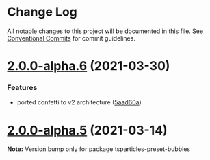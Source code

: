 # Change Log

All notable changes to this project will be documented in this file.
See [Conventional Commits](https://conventionalcommits.org) for commit guidelines.

# [2.0.0-alpha.6](https://github.com/matteobruni/tsparticles/compare/tsparticles-preset-bubbles@1.9.2...tsparticles-preset-bubbles@2.0.0-alpha.6) (2021-03-30)


### Features

* ported confetti to v2 architecture ([5aad60a](https://github.com/matteobruni/tsparticles/commit/5aad60ab474907f404316a9613d1a5a5605f8e32))





# [2.0.0-alpha.5](https://github.com/matteobruni/tsparticles/compare/tsparticles-preset-bubbles@1.5.0...tsparticles-preset-bubbles@2.0.0-alpha.5) (2021-03-14)

**Note:** Version bump only for package tsparticles-preset-bubbles
